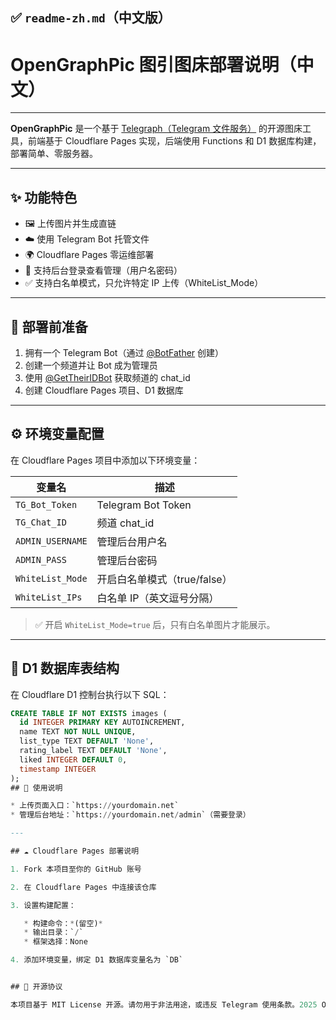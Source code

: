 ## ✅ `readme-zh.md`（中文版）


# OpenGraphPic 图引图床部署说明（中文）

---

**OpenGraphPic** 是一个基于 [Telegraph（Telegram 文件服务）](https://core.telegram.org/bots/api#sending-files) 的开源图床工具，前端基于 Cloudflare Pages 实现，后端使用 Functions 和 D1 数据库构建，部署简单、零服务器。

---

## ✨ 功能特色

- 🖼️ 上传图片并生成直链  
- ☁️ 使用 Telegram Bot 托管文件  
- 🌍 Cloudflare Pages 零运维部署  
- 🔐 支持后台登录查看管理（用户名密码）  
- ✅ 支持白名单模式，只允许特定 IP 上传（WhiteList_Mode）

---

## 🧩 部署前准备

1. 拥有一个 Telegram Bot（通过 [@BotFather](https://t.me/BotFather) 创建）  
2. 创建一个频道并让 Bot 成为管理员  
3. 使用 [@GetTheirIDBot](https://t.me/GetTheirIDBot) 获取频道的 chat_id  
4. 创建 Cloudflare Pages 项目、D1 数据库  

---

## ⚙️ 环境变量配置

在 Cloudflare Pages 项目中添加以下环境变量：

| 变量名             | 描述                              |
|--------------------|-----------------------------------|
| `TG_Bot_Token`     | Telegram Bot Token                |
| `TG_Chat_ID`       | 频道 chat_id                      |
| `ADMIN_USERNAME`   | 管理后台用户名                    |
| `ADMIN_PASS`       | 管理后台密码                      |
| `WhiteList_Mode`   | 开启白名单模式（true/false）      |
| `WhiteList_IPs`    | 白名单 IP（英文逗号分隔）         |

> ✅ 开启 `WhiteList_Mode=true` 后，只有白名单图片才能展示。

---

## 🧱 D1 数据库表结构

在 Cloudflare D1 控制台执行以下 SQL：

```sql
CREATE TABLE IF NOT EXISTS images (
  id INTEGER PRIMARY KEY AUTOINCREMENT,
  name TEXT NOT NULL UNIQUE,
  list_type TEXT DEFAULT 'None',
  rating_label TEXT DEFAULT 'None',
  liked INTEGER DEFAULT 0,
  timestamp INTEGER
);
## 📄 使用说明

* 上传页面入口：`https://yourdomain.net`
* 管理后台地址：`https://yourdomain.net/admin`（需要登录）

---

## ☁️ Cloudflare Pages 部署说明

1. Fork 本项目至你的 GitHub 账号

2. 在 Cloudflare Pages 中连接该仓库

3. 设置构建配置：

   * 构建命令：*(留空)*
   * 输出目录：`/`
   * 框架选择：None

4. 添加环境变量，绑定 D1 数据库变量名为 `DB`


## 📜 开源协议

本项目基于 MIT License 开源。请勿用于非法用途，或违反 Telegram 使用条款。2025 OpenJSW™ / OpenGraphPic Project
